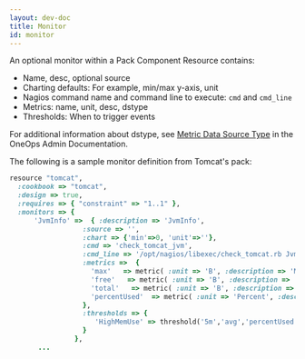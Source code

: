```yaml
---
layout: dev-doc
title: Monitor
id: monitor
---
```


An optional monitor within a Pack Component Resource contains:

* Name, desc, optional source
* Charting defaults: For example, min/max y-axis, unit
* Nagios command name and command line to execute: `cmd` and `cmd_line`
* Metrics: name, unit, desc, dstype
* Thresholds: When to trigger events

For additional information about dstype, see [Metric Data Source Type][] in the OneOps Admin Documentation.

The following is a sample monitor definition from Tomcat's pack:

~~~ruby
resource "tomcat",
  :cookbook => "tomcat",
  :design => true,
  :requires => { "constraint" => "1..1" },
  :monitors => {     
      'JvmInfo' =>  { :description => 'JvmInfo',
                  :source => '',
                  :chart => {'min'=>0, 'unit'=>''},
                  :cmd => 'check_tomcat_jvm',
                  :cmd_line => '/opt/nagios/libexec/check_tomcat.rb JvmInfo',
                  :metrics =>  {
                    'max'   => metric( :unit => 'B', :description => 'Max Allowed', :dstype => 'GAUGE'),
                    'free'   => metric( :unit => 'B', :description => 'Free', :dstype => 'GAUGE'),
                    'total'   => metric( :unit => 'B', :description => 'Allocated', :dstype => 'GAUGE'),
                    'percentUsed'  => metric( :unit => 'Percent', :description => 'Percent Memory Used', :dstype => 'GAUGE'),
                  },
                  :thresholds => {
                     'HighMemUse' => threshold('5m','avg','percentUsed',trigger('>',98,15,1),reset('<',98,5,1)),
                  }
                },
       ...
~~~

[Metric Data Source Type]:/admin/references/metric-data-source-type.html
